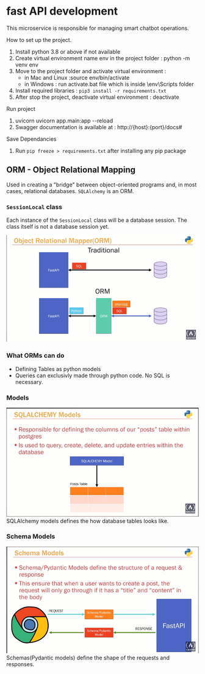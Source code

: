 # fast API development

This microservice is responsible for managing smart chatbot operations.

How to set up the project.

1. Install python 3.8 or above if not available
2. Create virtual environment name env in the project folder : python -m venv env
3. Move to the project folder and activate virtual environment :
   - in Mac and Linux :source env/bin/activate
   - in Windows : run activate.bat file which is inside \env\Scripts folder
4. Install required libraries : `pip3 install -r requirements.txt`
5. After stop the project, deactivate virtual environment : deactivate

Run project

1. uvicorn uvicorn app.main:app --reload
2. Swagger documentation is available at : http://{host}:{port}/docs#

Save Dependancies

1. Run `pip freeze > requirements.txt` after installing any pip package

## ORM - Object Relational Mapping

Used in creating a "bridge" between object-oriented programs and, in most cases, relational databases. `SQLAlchemy` is an ORM.

### `SessionLocal` class
Each instance of the `SessionLocal` class will be a database session. The class itself is not a database session yet.

![traditional_vs_orm](./img/traditional_vs_orm.png)

### What ORMs can do

- Defining Tables as python models
- Queries can exclusivly made through python code. No SQL is necessary.

### Models

![schema_models](./img/sqlalchemy_models.png)
SQLAlchemy models defines the how database tables looks like.

### Schema Models

![schema_models](./img/schema_models.png)
Schemas(Pydantic models) define the shape of the requests and responses.

